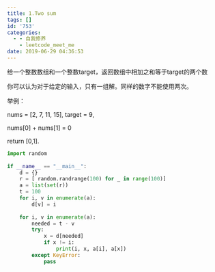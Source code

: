 ```yaml
---
title: 1.Two sum
tags: []
id: '753'
categories:
  - - 自我修养
    - leetcode_meet_me
date: 2019-06-29 04:36:53
---
```


给一个整数数组和一个整数target，返回数组中相加之和等于target的两个数

你可以认为对于给定的输入，只有一组解。同样的数字不能使用两次。

举例：

nums = [2, 7, 11, 15], target = 9,

nums[0] + nums[1] = 0

return [0,1].

```python
import random  
  
if __name__ == "__main__":  
    d = {}  
    r = [ random.randrange(100) for _ in range(100)]  
    a = list(set(r))  
    t = 100  
    for i, v in enumerate(a):  
        d[v] = i  
  
    for i, v in enumerate(a):  
        needed = t - v  
        try:  
            x = d[needed]  
            if x != i:  
                print(i, x, a[i], a[x])  
        except KeyError:  
            pass
```